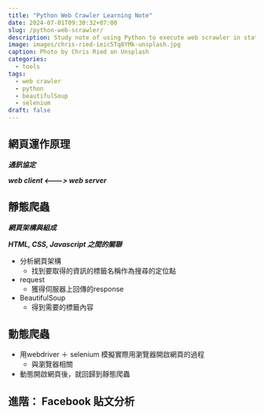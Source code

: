 ```yaml
---
title: "Python Web Crawler Learning Note"
date: 2024-07-01T09:30:32+07:00
slug: /python-web-scrawler/
description: Study note of using Python to execute web scrawler in static and dynamci approaches.
image: images/chris-ried-ieic5Tq8YMk-unsplash.jpg
caption: Photo by Chris Ried on Unsplash
categories:
  - tools
tags:
  - web crawler
  - python
  - beautifulSoup
  - selenium
draft: false
---
```


## 網頁運作原理

***通訊協定***

***web client <---> web server***


## 靜態爬蟲

***網頁架構與組成***

***HTML, CSS, Javascript 之間的關聯***

- 分析網頁架構
  - 找到要取得的資訊的標籤名稱作為搜尋的定位點
- request
  - 獲得伺服器上回傳的response
- BeautifulSoup
  - 得到需要的標籤內容

## 動態爬蟲

- 用webdriver ＋ selenium 模擬實際用瀏覽器開啟網頁的過程
  - 與瀏覽器相關
- 動態開啟網頁後，就回歸到靜態爬蟲

## 進階： Facebook 貼文分析

